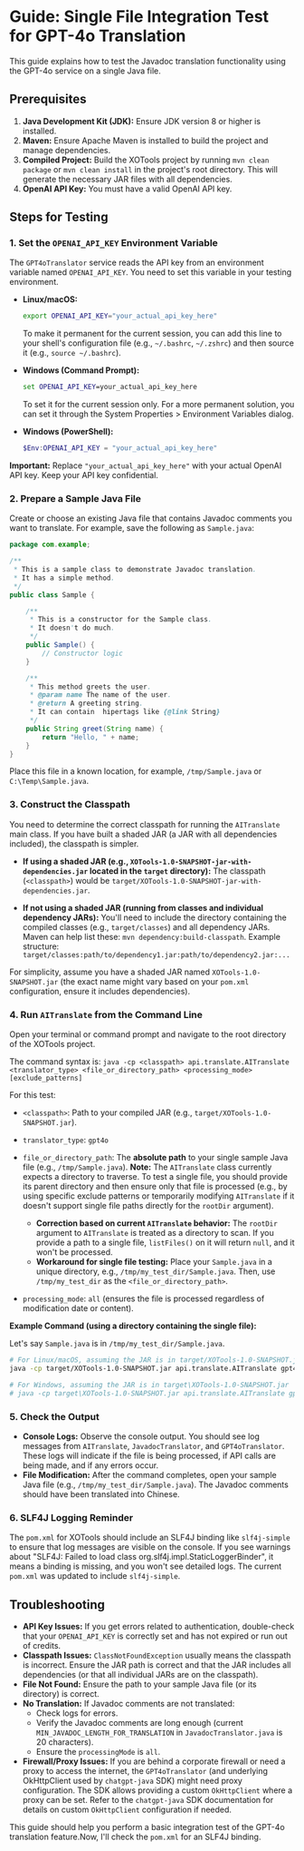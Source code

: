# Guide: Single File Integration Test for GPT-4o Translation

This guide explains how to test the Javadoc translation functionality using the GPT-4o service on a single Java file.

## Prerequisites

1.  **Java Development Kit (JDK):** Ensure JDK version 8 or higher is installed.
2.  **Maven:** Ensure Apache Maven is installed to build the project and manage dependencies.
3.  **Compiled Project:** Build the XOTools project by running `mvn clean package` or `mvn clean install` in the project's root directory. This will generate the necessary JAR files with all dependencies.
4.  **OpenAI API Key:** You must have a valid OpenAI API key.

## Steps for Testing

### 1. Set the `OPENAI_API_KEY` Environment Variable

The `GPT4oTranslator` service reads the API key from an environment variable named `OPENAI_API_KEY`. You need to set this variable in your testing environment.

*   **Linux/macOS:**
    ```bash
    export OPENAI_API_KEY="your_actual_api_key_here"
    ```
    To make it permanent for the current session, you can add this line to your shell's configuration file (e.g., `~/.bashrc`, `~/.zshrc`) and then source it (e.g., `source ~/.bashrc`).

*   **Windows (Command Prompt):**
    ```cmd
    set OPENAI_API_KEY=your_actual_api_key_here
    ```
    To set it for the current session only. For a more permanent solution, you can set it through the System Properties > Environment Variables dialog.

*   **Windows (PowerShell):**
    ```powershell
    $Env:OPENAI_API_KEY = "your_actual_api_key_here"
    ```

**Important:** Replace `"your_actual_api_key_here"` with your actual OpenAI API key. Keep your API key confidential.

### 2. Prepare a Sample Java File

Create or choose an existing Java file that contains Javadoc comments you want to translate. For example, save the following as `Sample.java`:

```java
package com.example;

/**
 * This is a sample class to demonstrate Javadoc translation.
 * It has a simple method.
 */
public class Sample {

    /**
     * This is a constructor for the Sample class.
     * It doesn't do much.
     */
    public Sample() {
        // Constructor logic
    }

    /**
     * This method greets the user.
     * @param name The name of the user.
     * @return A greeting string.
     * It can contain  hipertags like {@link String}
     */
    public String greet(String name) {
        return "Hello, " + name;
    }
}
```
Place this file in a known location, for example, `/tmp/Sample.java` or `C:\Temp\Sample.java`.

### 3. Construct the Classpath

You need to determine the correct classpath for running the `AITranslate` main class. If you have built a shaded JAR (a JAR with all dependencies included), the classpath is simpler.

*   **If using a shaded JAR (e.g., `XOTools-1.0-SNAPSHOT-jar-with-dependencies.jar` located in the `target` directory):**
    The classpath (`<classpath>`) would be `target/XOTools-1.0-SNAPSHOT-jar-with-dependencies.jar`.

*   **If not using a shaded JAR (running from classes and individual dependency JARs):**
    You'll need to include the directory containing the compiled classes (e.g., `target/classes`) and all dependency JARs. Maven can help list these: `mvn dependency:build-classpath`.
    Example structure: `target/classes:path/to/dependency1.jar:path/to/dependency2.jar:...`

For simplicity, assume you have a shaded JAR named `XOTools-1.0-SNAPSHOT.jar` (the exact name might vary based on your `pom.xml` configuration, ensure it includes dependencies).

### 4. Run `AITranslate` from the Command Line

Open your terminal or command prompt and navigate to the root directory of the XOTools project.

The command syntax is:
`java -cp <classpath> api.translate.AITranslate <translator_type> <file_or_directory_path> <processing_mode> [exclude_patterns]`

For this test:
*   `<classpath>`: Path to your compiled JAR (e.g., `target/XOTools-1.0-SNAPSHOT.jar`).
*   `translator_type`: `gpt4o`
*   `file_or_directory_path`: The **absolute path** to your single sample Java file (e.g., `/tmp/Sample.java`). **Note:** The `AITranslate` class currently expects a directory to traverse. To test a single file, you should provide its parent directory and then ensure only that file is processed (e.g., by using specific exclude patterns or temporarily modifying `AITranslate` if it doesn't support single file paths directly for the `rootDir` argument).
    *   **Correction based on current `AITranslate` behavior:** The `rootDir` argument to `AITranslate` is treated as a directory to scan. If you provide a path to a single file, `listFiles()` on it will return `null`, and it won't be processed.
    *   **Workaround for single file testing:** Place your `Sample.java` in a unique directory, e.g., `/tmp/my_test_dir/Sample.java`. Then, use `/tmp/my_test_dir` as the `<file_or_directory_path>`.

*   `processing_mode`: `all` (ensures the file is processed regardless of modification date or content).

**Example Command (using a directory containing the single file):**

Let's say `Sample.java` is in `/tmp/my_test_dir/Sample.java`.

```bash
# For Linux/macOS, assuming the JAR is in target/XOTools-1.0-SNAPSHOT.jar
java -cp target/XOTools-1.0-SNAPSHOT.jar api.translate.AITranslate gpt4o /tmp/my_test_dir all

# For Windows, assuming the JAR is in target\XOTools-1.0-SNAPSHOT.jar
# java -cp target\XOTools-1.0-SNAPSHOT.jar api.translate.AITranslate gpt4o C:\Temp\my_test_dir all
```

### 5. Check the Output

*   **Console Logs:** Observe the console output. You should see log messages from `AITranslate`, `JavadocTranslator`, and `GPT4oTranslator`. These logs will indicate if the file is being processed, if API calls are being made, and if any errors occur.
*   **File Modification:** After the command completes, open your sample Java file (e.g., `/tmp/my_test_dir/Sample.java`). The Javadoc comments should have been translated into Chinese.

### 6. SLF4J Logging Reminder

The `pom.xml` for XOTools should include an SLF4J binding like `slf4j-simple` to ensure that log messages are visible on the console. If you see warnings about "SLF4J: Failed to load class org.slf4j.impl.StaticLoggerBinder", it means a binding is missing, and you won't see detailed logs. The current `pom.xml` was updated to include `slf4j-simple`.

## Troubleshooting

*   **API Key Issues:** If you get errors related to authentication, double-check that your `OPENAI_API_KEY` is correctly set and has not expired or run out of credits.
*   **Classpath Issues:** `ClassNotFoundException` usually means the classpath is incorrect. Ensure the JAR path is correct and that the JAR includes all dependencies (or that all individual JARs are on the classpath).
*   **File Not Found:** Ensure the path to your sample Java file (or its directory) is correct.
*   **No Translation:** If Javadoc comments are not translated:
    *   Check logs for errors.
    *   Verify the Javadoc comments are long enough (current `MIN_JAVADOC_LENGTH_FOR_TRANSLATION` in `JavadocTranslator.java` is 20 characters).
    *   Ensure the `processingMode` is `all`.
*   **Firewall/Proxy Issues:** If you are behind a corporate firewall or need a proxy to access the internet, the `GPT4oTranslator` (and underlying OkHttpClient used by `chatgpt-java` SDK) might need proxy configuration. The SDK allows providing a custom `OkHttpClient` where a proxy can be set. Refer to the `chatgpt-java` SDK documentation for details on custom `OkHttpClient` configuration if needed.

This guide should help you perform a basic integration test of the GPT-4o translation feature.Now, I'll check the `pom.xml` for an SLF4J binding.
